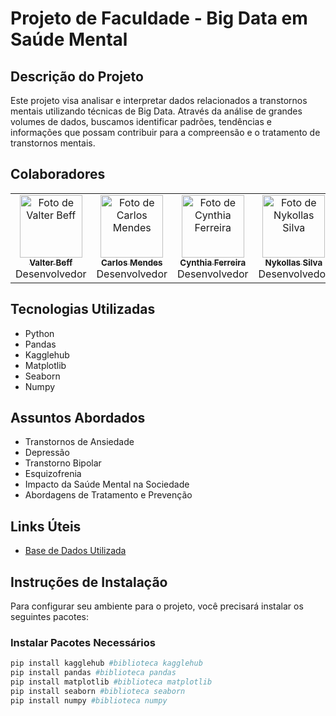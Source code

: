 # Projeto de Faculdade - Big Data em Saúde Mental

## Descrição do Projeto

Este projeto visa analisar e interpretar dados relacionados a transtornos mentais utilizando técnicas de Big Data. Através da análise de grandes volumes de dados, buscamos identificar padrões, tendências e informações que possam contribuir para a compreensão e o tratamento de transtornos mentais.

## Colaboradores

<table>
  <tr>
    <td align="center">
      <a href="https://github.com/ValterBeff">
        <img src="https://github.com/ValterBeff.png" width="100px;" alt="Foto de Valter Beff"/><br />
        <sub><b>Valter Beff</b></sub>
      </a><br />
      Desenvolvedor
    </td>
    <td align="center">
      <a href="https://github.com/Cadu-m">
        <img src="https://github.com/Cadu-m.png" width="100px;" alt="Foto de Carlos Mendes"/><br />
        <sub><b>Carlos Mendes</b></sub>
      </a><br />
      Desenvolvedor
    </td>
    <td align="center">
      <a href="https://github.com/Cynale19">
        <img src="https://github.com/Cynale19.png" width="100px;" alt="Foto de Cynthia Ferreira"/><br />
        <sub><b>Cynthia Ferreira</b></sub>
      </a><br />
      Desenvolvedor
    </td>
    <td align="center">
      <a href="https://github.com/PatoZezinho">
        <img src="https://github.com/PatoZezinho.png" width="100px;" alt="Foto de Nykollas Silva"/><br />
        <sub><b>Nykollas Silva</b></sub>
      </a><br />
      Desenvolvedor
    </td>
    <td align="center">
      <a href="#">
        <img src="#" width="100px;" alt="Foto de Davi Silva"/><br />
        <sub><b>Davi Silva</b></sub>
      </a><br />
      Desenvolvedor
    </td>
  </tr>
</table>

## Tecnologias Utilizadas

- Python
- Pandas
- Kagglehub
- Matplotlib
- Seaborn
- Numpy

## Assuntos Abordados

- Transtornos de Ansiedade
- Depressão
- Transtorno Bipolar
- Esquizofrenia
- Impacto da Saúde Mental na Sociedade
- Abordagens de Tratamento e Prevenção

## Links Úteis

- [Base de Dados Utilizada](https://www.kaggle.com/datasets/cid007/mental-disorder-classification/data)

## Instruções de Instalação

Para configurar seu ambiente para o projeto, você precisará instalar os seguintes pacotes:

### Instalar Pacotes Necessários

```bash
pip install kagglehub #biblioteca kagglehub
pip install pandas #biblioteca pandas
pip install matplotlib #biblioteca matplotlib
pip install seaborn #biblioteca seaborn
pip install numpy #biblioteca numpy
